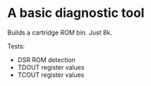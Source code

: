 # A basic diagnostic tool 

Builds a cartridge ROM bin. Just 8k. 

Tests:

* DSR ROM detection
* TDOUT register values
* TCOUT register values


